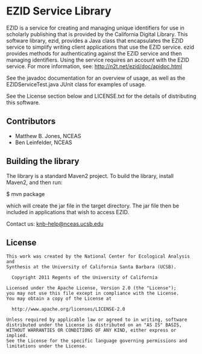 EZID Service Library
====================

EZID is a service for creating and managing unique identifiers for use in
scholarly publishing that is provided by the California Digital Library.
This software library, ezid, provides a Java class that encapsulates the
EZID service to simplify writing client applications that use the EZID 
service. ezid provides methods for authenticating against the EZID service and
then managing identifiers.  Using the service requires an account with the
EZID service.  For more information, see:
   http://n2t.net/ezid/doc/apidoc.html

See the javadoc documentation for an overview of usage, as well as the
EZIDServiceTest.java JUnit class for examples of usage.

See the License section below and LICENSE.txt for the details of distributing this software. 

Contributors
------------
* Matthew B. Jones, NCEAS
* Ben Leinfelder, NCEAS

Building the library
--------------------
The library is a standard Maven2 project.  To build the library, install Maven2, 
and then run:

  $ mvn package

which will create the jar file in the target directory. The jar file then be
included in applications that wish to access EZID.

Contact us: knb-help@nceas.ucsb.edu

License
-------
```
This work was created by the National Center for Ecological Analysis and
Synthesis at the University of California Santa Barbara (UCSB).
 
  Copyright 2011 Regents of the University of California
 
Licensed under the Apache License, Version 2.0 (the "License");
you may not use this file except in compliance with the License.
You may obtain a copy of the License at
 
  http://www.apache.org/licenses/LICENSE-2.0
 
Unless required by applicable law or agreed to in writing, software
distributed under the License is distributed on an "AS IS" BASIS,
WITHOUT WARRANTIES OR CONDITIONS OF ANY KIND, either express or implied.
See the License for the specific language governing permissions and
limitations under the License.
```

